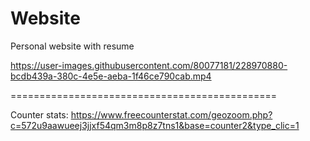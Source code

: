 # Website
Personal website with resume 







https://user-images.githubusercontent.com/80077181/228970880-bcdb439a-380c-4e5e-aeba-1f46ce790cab.mp4


==============================================

Counter stats: https://www.freecounterstat.com/geozoom.php?c=572u9aawueej3jjxf54qm3m8p8z7tns1&base=counter2&type_clic=1






